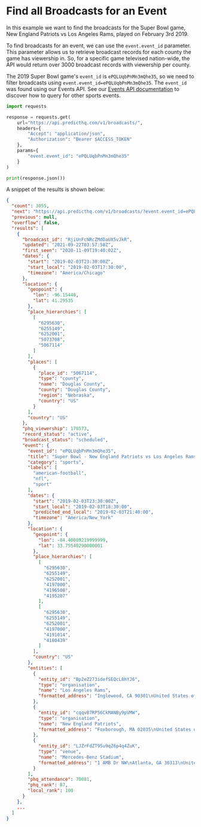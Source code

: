 # Find all Broadcasts for an Event

In this example we want to find the broadcasts for the Super Bowl game, New England Patriots vs Los Angeles Rams, played on February 3rd 2019.

To find broadcasts for an event, we can use the `event.event_id` parameter. This parameter allows us to retrieve broadcast records for each county the game has viewership in. So, for a specific game televised nation-wide, the API would return over 3000 broadcast records with viewership per county.

The 2019 Super Bowl game's `event_id` is `ePQLUqbPnMn3mQhe35`, so we need to filter broadcasts using `event.event_id=ePQLUqbPnMn3mQhe35`. The `event_id` was found using our Events API. See our [Events API documentation](https://app.gitbook.com/s/kEFs8urDbSJqBmXUI3Lv/events) to discover how to query for other sports events.

```python
import requests

response = requests.get(
    url="https://api.predicthq.com/v1/broadcasts/",
    headers={
        "Accept": "application/json",
        "Authorization": "Bearer $ACCESS_TOKEN"
    },
    params={
        "event.event_id": "ePQLUqbPnMn3mQhe35"
    }
)

print(response.json())
```

A snippet of the results is shown below:

```json
{
  "count": 3055,
  "next": "https://api.predicthq.com/v1/broadcasts/?event.event_id=ePQLUqbPnMn3mQhe35&offset=10",
  "previous": null,
  "overflow": false,
  "results": [
    {
      "broadcast_id": "RjiUnFcNRcZMdDaUX5vJkR",
      "updated": "2021-09-22T03:57:50Z",
      "first_seen": "2020-11-09T19:40:02Z",
      "dates": {
        "start": "2019-02-03T23:30:00Z",
        "start_local": "2019-02-03T17:30:00",
        "timezone": "America/Chicago"
      },
      "location": {
        "geopoint": {
          "lon": -96.15448,
          "lat": 41.29535
        },
        "place_hierarchies": [
          [
            "6295630",
            "6255149",
            "6252001",
            "5073708",
            "5067114"
          ]
        ],
        "places": [
          {
            "place_id": "5067114",
            "type": "county",
            "name": "Douglas County",
            "county": "Douglas County",
            "region": "Nebraska",
            "country": "US"
          }
        ],
        "country": "US"
      },
      "phq_viewership": 178573,
      "record_status": "active",
      "broadcast_status": "scheduled",
      "event": {
        "event_id": "ePQLUqbPnMn3mQhe35",
        "title": "Super Bowl - New England Patriots vs Los Angeles Rams",
        "category": "sports",
        "labels": [
          "american-football",
          "nfl",
          "sport"
        ],
        "dates": {
          "start": "2019-02-03T23:30:00Z",
          "start_local": "2019-02-03T18:30:00",
          "predicted_end_local": "2019-02-03T21:40:00",
          "timezone": "America/New_York"
        },
        "location": {
          "geopoint": {
            "lon": -84.40089219999999,
            "lat": 33.75540290000001
          },
          "place_hierarchies": [
            [
              "6295630",
              "6255149",
              "6252001",
              "4197000",
              "4196508",
              "4195207"
            ],
            [
              "6295630",
              "6255149",
              "6252001",
              "4197000",
              "4191014",
              "4180439"
            ]
          ],
          "country": "US"
        },
        "entities": [
          {
            "entity_id": "Bp2eZ273idefSEQcL8hYJ6",
            "type": "organisation",
            "name": "Los Angeles Rams",
            "formatted_address": "Inglewood, CA 90301\nUnited States of America"
          },
          {
            "entity_id": "cqqvB7RP56CkMANBy9pVMW",
            "type": "organisation",
            "name": "New England Patriots",
            "formatted_address": "Foxborough, MA 02035\nUnited States of America"
          },
          {
            "entity_id": "LJZrFdZT95u9qZ6p4q4ZuK",
            "type": "venue",
            "name": "Mercedes-Benz Stadium",
            "formatted_address": "1 AMB Dr NW\nAtlanta, GA 30313\nUnited States of America"
          }
        ],
        "phq_attendance": 70081,
        "phq_rank": 87,
        "local_rank": 100
      }
    },
    ...
  ]
}
```
